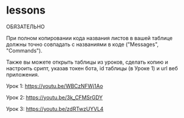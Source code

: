 # lessons

ОБЯЗАТЕЛЬНО

При полном копировании кода названия листов в вашей таблице должны точно совпадать с названиями в коде ("Messages", "Commands"). 

Также вы можете открыть таблицы из уроков, сделать копию и настроить срипт, указав токен бота, id таблицы (в Уроке 1) и url веб приложения.

Урок 1: https://youtu.be/WBCzNFWj1Ao

Урок 2: https://youtu.be/3k_CFMSrGDY

Урок 3: https://youtu.be/zdRTwzUYVL4

